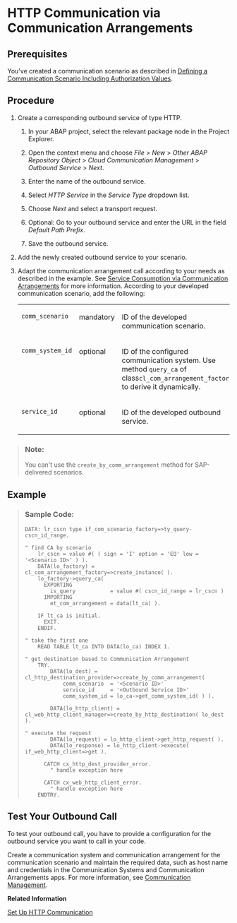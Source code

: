 <!-- loio3047582e5c744bd9839a98c99bd224fa -->

# HTTP Communication via Communication Arrangements



<a name="loio3047582e5c744bd9839a98c99bd224fa__section_c5x_3vx_qsb"/>

## Prerequisites

You've created a communication scenario as described in [Defining a Communication Scenario Including Authorization Values](defining-a-communication-scenario-including-authorization-values-bba0fd2.md).



<a name="loio3047582e5c744bd9839a98c99bd224fa__section_igc_wvx_qsb"/>

## Procedure

1.  Create a corresponding outbound service of type HTTP.

    1.  In your ABAP project, select the relevant package node in the Project Explorer.

    2.  Open the context menu and choose *File* \> *New* \> *Other ABAP Repository Object* \> *Cloud Communication Management* \> *Outbound Service* \> *Next*.
    3.  Enter the name of the outbound service.
    4.  Select *HTTP Service* in the *Service Type* dropdown list.
    5.  Choose *Next* and select a transport request.
    6.  Optional: Go to your outbound service and enter the URL in the field *Default Path Prefix*.
    7.  Save the outbound service.

2.  Add the newly created outbound service to your scenario.
3.  Adapt the communication arrangement call according to your needs as described in the example. See [Service Consumption via Communication Arrangements](service-consumption-via-communication-arrangements-86aece6.md) for more information. According to your developed communication scenario, add the following:


    <table>
    <tr>
    <td valign="top">
    
    `comm_scenario`
    
    </td>
    <td valign="top">
    
    mandatory
    
    </td>
    <td valign="top">
    
    ID of the developed communication scenario.
    
    </td>
    </tr>
    <tr>
    <td valign="top">
    
    `comm_system_id`
    
    </td>
    <td valign="top">
    
    optional
    
    </td>
    <td valign="top">
    
    ID of the configured communication system. Use method `query_ca` of class`cl_com_arrangement_factory` to derive it dynamically.
    
    </td>
    </tr>
    <tr>
    <td valign="top">
    
    `service_id`
    
    </td>
    <td valign="top">
    
    optional
    
    </td>
    <td valign="top">
    
    ID of the developed outbound service.
    
    </td>
    </tr>
    </table>
    

> ### Note:  
> You can't use the `create_by_comm_arrangement` method for SAP-delivered scenarios.



## Example

> ### Sample Code:  
> ```abap
> DATA: lr_cscn type if_com_scenario_factory=>ty_query-cscn_id_range.
>  
> " find CA by scenario
>     lr_cscn = value #( ( sign = 'I' option = 'EQ' low = '<Scenario ID>' ) ).
>     DATA(lo_factory) = cl_com_arrangement_factory=>create_instance( ).
>     lo_factory->query_ca(
>       EXPORTING
>         is_query           = value #( cscn_id_range = lr_cscn )
>       IMPORTING
>         et_com_arrangement = data(lt_ca) ).
>  
>     IF lt_ca is initial.
>       EXIT.
>     ENDIF.
>  
> " take the first one
>     READ TABLE lt_ca INTO DATA(lo_ca) INDEX 1.
>  
> " get destination based to Communication Arrangement
>     TRY.
>         DATA(lo_dest) = cl_http_destination_provider=>create_by_comm_arrangement(
>             comm_scenario  = '<Scenario ID>'
>             service_id     = '<Outbound Service ID>'
>             comm_system_id = lo_ca->get_comm_system_id( ) ).
>                     
>         DATA(lo_http_client) = cl_web_http_client_manager=>create_by_http_destination( lo_dest ).
>          
> " execute the request        
>         DATA(lo_request) = lo_http_client->get_http_request( ).      
>         DATA(lo_response) = lo_http_client->execute( if_web_http_client=>get ).
>          
>       CATCH cx_http_dest_provider_error.
>         " handle exception here
>          
>       CATCH cx_web_http_client_error.
>         " handle exception here
>     ENDTRY.
> ```



<a name="loio3047582e5c744bd9839a98c99bd224fa__section_tgg_1xx_qsb"/>

## Test Your Outbound Call

To test your outbound call, you have to provide a configuration for the outbound service you want to call in your code.

Create a communication system and communication arrangement for the communication scenario and maintain the required data, such as host name and credentials in the Communication Systems and Communication Arrangements apps. For more information, see [Communication Management](communication-management-5b8ff39.md#loio5b8ff39ddb6741a29ddfcf587939e8f4).

**Related Information**  


[Set Up HTTP Communication](set-up-http-communication-3884bc3.md "The HTTP client allows to connect to HTTP endpoints.")


